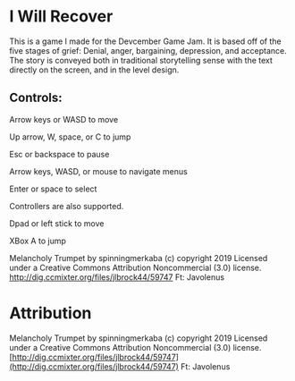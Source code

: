 # I Will Recover

This is a game I made for the Devcember Game Jam. It is based off of the five stages of grief: Denial, anger, bargaining, depression, and acceptance. The story is conveyed both in traditional storytelling sense with the text directly on the screen, and in the level design.

## Controls:

Arrow keys or WASD to move

Up arrow, W, space, or C to jump

Esc or backspace to pause

Arrow keys, WASD, or mouse to navigate menus

Enter or space to select


Controllers are also supported.

Dpad or left stick to move

XBox A to jump

Melancholy Trumpet  by spinningmerkaba (c) copyright 2019 Licensed under a Creative Commons Attribution Noncommercial  (3.0) license. http://dig.ccmixter.org/files/jlbrock44/59747 Ft: Javolenus 

# Attribution

Melancholy Trumpet  by spinningmerkaba (c) copyright 2019 Licensed under a Creative Commons Attribution Noncommercial  (3.0) license. [http://dig.ccmixter.org/files/jlbrock44/59747](http://dig.ccmixter.org/files/jlbrock44/59747) Ft: Javolenus
